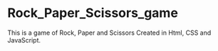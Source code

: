 # Rock_Paper_Scissors_game
This is a game of Rock, Paper and Scissors Created in Html, CSS and JavaScript. 
